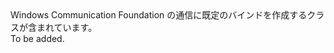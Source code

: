 <Namespace Name="Microsoft.ServiceFabric.Services.Communication.Wcf">
  <Docs>
    <summary>Windows Communication Foundation の通信に既定のバインドを作成するクラスが含まれています。</summary> 
    <remarks>To be added.</remarks>
  </Docs>
</Namespace>
